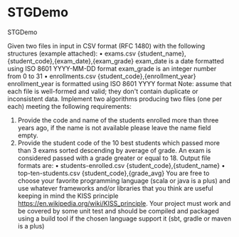 # STGDemo
STGDemo

Given two files in input in CSV format (RFC 1480) with the following structures (example 
attached):
• exams.csv
{student_name},{student_code},{exam_date},{exam_grade}
exam_date is a date formatted using ISO 8601 YYYY-MM-DD format
exam_grade is an integer number from 0 to 31
• enrollments.csv
{student_code},{enrollment_year}
enrollment_year is formatted using ISO 8601 YYYY format
Note: assume that each file is well-formed and valid; they don't contain duplicate or 
inconsistent data.
Implement two algorithms producing two files (one per each) meeting the following 
requirements:
1) Provide the code and name of the students enrolled more than three years ago, if the 
name is not available please leave the name field empty.
2) Provide the student code of the 10 best students which passed more than 3 exams 
sorted descending by average of grade. An exam is considered passed with a grade 
greater or equal to 18.
Output file formats are:
• students-enrolled.csv
{student_code},{student_name}
• top-ten-students.csv
{student_code},{grade_avg}
You are free to choose your favorite programming language (scala or java is a plus) and use 
whatever frameworks and/or libraries that you think are useful keeping in mind the KISS 
principle https://en.wikipedia.org/wiki/KISS_principle.
Your project must work and be covered by some unit test and should be compiled and 
packaged using a build tool if the chosen language support it (sbt, gradle or maven is a plus)
